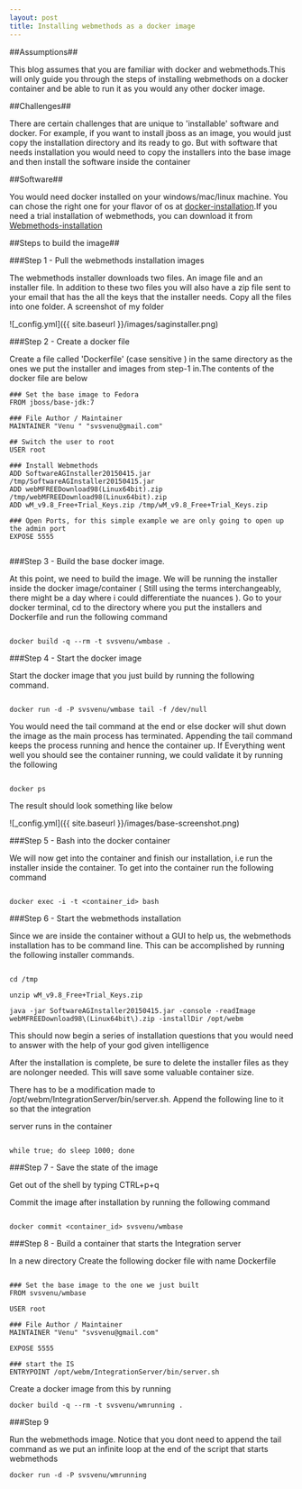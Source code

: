 ```yaml
---
layout: post
title: Installing webmethods as a docker image
---
```




##Assumptions##

This blog assumes that you are familiar with docker and webmethods.This will only guide you through
the steps of installing webmethods on a docker container and be able to run it as you would any other
docker image.
	
##Challenges##

There are certain challenges that are unique to 'installable' software and docker. For example, if you want
to install jboss as an image, you would just copy the installation directory and its ready to go. But
with software that needs installation you would need to copy the installers into the base image and then
install the software inside the container
	
##Software##

You would need docker installed on your windows/mac/linux machine. You can chose the right one for your flavor of os at 
[docker-installation](https://docs.docker.com/installation).If you need a trial installation of webmethods, you can download it from 
[Webmethods-installation](http://techcommunity.softwareag.com/ecosystem/communities/public/webmethods/contents/download/)

##Steps to build the image##


###Step 1 - Pull the webmethods installation images

The webmethods installer downloads two files. An image file and an installer file. In addition to these two files you will also have
a zip file sent to your email that has the all the keys that the installer needs. Copy all the files into one folder. A screenshot of 
my folder

![_config.yml]({{ site.baseurl }}/images/saginstaller.png)


###Step 2 - Create a docker file 

Create a file called 'Dockerfile' (case sensitive ) in the same directory as the ones we put the installer and images from step-1 in.The contents of the
docker file are below

```
### Set the base image to Fedora
FROM jboss/base-jdk:7

### File Author / Maintainer
MAINTAINER "Venu " "svsvenu@gmail.com"

## Switch the user to root
USER root

### Install Webmethods
ADD SoftwareAGInstaller20150415.jar /tmp/SoftwareAGInstaller20150415.jar
ADD webMFREEDownload98(Linux64bit).zip /tmp/webMFREEDownload98(Linux64bit).zip
ADD wM_v9.8_Free+Trial_Keys.zip /tmp/wM_v9.8_Free+Trial_Keys.zip

### Open Ports, for this simple example we are only going to open up the admin port
EXPOSE 5555


```

###Step 3 - Build the base docker image.

At this point, we need to build the image. We will be running the installer inside the docker image/container ( Still using the terms interchangeably,
there might be a day where i could differentiate the nuances ). Go to your docker terminal, cd to the directory where you put the installers
and Dockerfile and run the following command

```

docker build -q --rm -t svsvenu/wmbase .

```
	
###Step 4 - Start the docker image

Start the docker image that you just build by running the following command. 

```

docker run -d -P svsvenu/wmbase tail -f /dev/null

```

You would need the tail command at the end or else docker will shut down the image as the main process has terminated. 
Appending the tail command keeps the process running and hence the container up. If Everything went well you should see the 
container running, we could validate it by running the following


```

docker ps

```

The result should look something like below

![_config.yml]({{ site.baseurl }}/images/base-screenshot.png)


###Step 5 - Bash into the docker container

We will now get into the container and finish our installation, i.e run the installer inside the container. To get into the container
run the following command

```

docker exec -i -t <container_id> bash

```

###Step 6 - Start the webmethods installation

Since we are inside the container without a GUI to help us, the webmethods installation has to be command line. This can be accomplished 
by running the following installer commands.

```

cd /tmp

unzip wM_v9.8_Free+Trial_Keys.zip

java -jar SoftwareAGInstaller20150415.jar -console -readImage webMFREEDownload98\(Linux64bit\).zip -installDir /opt/webm

```

This should now begin a series of installation questions that you would need to answer with the help of your god given intelligence

After the installation is complete, be sure to delete the installer files as they are nolonger needed. This will save some valuable container size. 

There has to be a modification made to /opt/webm/IntegrationServer/bin/server.sh. Append the following line to it so that the integration

server runs in the container

```

while true; do sleep 1000; done

```
###Step 7 - Save the state of the image

Get out of the shell by typing CTRL+p+q

Commit the image after installation by running the following command

```

docker commit <container_id> svsvenu/wmbase

```

###Step 8 - Build a container that starts the Integration server

In a new directory Create the following docker file with name Dockerfile

```

### Set the base image to the one we just built
FROM svsvenu/wmbase

USER root

### File Author / Maintainer
MAINTAINER "Venu" "svsvenu@gmail.com"

EXPOSE 5555 
 
### start the IS 
ENTRYPOINT /opt/webm/IntegrationServer/bin/server.sh  

```

Create a docker image from this by running 

```
docker build -q --rm -t svsvenu/wmrunning .

```

###Step 9 

Run the webmethods image. Notice that you dont need to append the tail command as we put an infinite loop at the
end of the script that starts webmethods

```
docker run -d -P svsvenu/wmrunning 

```






















	
	


